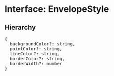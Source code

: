 # Interface: EnvelopeStyle

## Hierarchy

<Hierarchy
  :extend="{name: 'UINodeStyle', link: './ui-node-style'}"
/>

<pre>
{
  backgroundColor?: string,
  pointColor?: string,
  lineColor?: string,
  borderColor?: string,
  borderWidth?: number
}
</pre>
